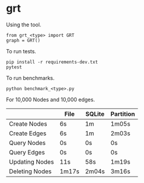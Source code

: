 # grt

Using the tool.

    from grt_<type> import GRT
    graph = GRT()
    

To run tests.

    pip install -r requirements-dev.txt
    pytest

To run benchmarks.

    python benchmark_<type>.py

For 10,000 Nodes and 10,000 edges.

|                   | File  | SQLite    | Partition   |
|---                |---    |---        |---          |
| Create Nodes      | 6s    | 1m        | 1m05s       |
| Create Edges      | 6s    | 1m        | 2m03s       |
| Query Nodes       | 0s    | 0s        | 0s          |
| Query Edges       | 0s    | 0s        | 0s          |
| Updating Nodes    | 11s   | 58s       | 1m19s       |
| Deleting Nodes    | 1m17s | 2m04s     | 3m16s       |
